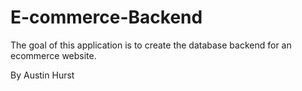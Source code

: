 # E-commerce-Backend

The goal of this application is to create the database backend for an ecommerce website.

By Austin Hurst